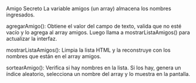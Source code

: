 Amigo Secreto
La variable amigos (un array) almacena los nombres ingresados.

agregarAmigo(): Obtiene el valor del campo de texto, valida que no esté vacío y lo agrega al array amigos. Luego llama a mostrarListaAmigos() para actualizar la interfaz.

mostrarListaAmigos(): Limpia la lista HTML y la reconstruye con los nombres que están en el array amigos.

sortearAmigo(): Verifica si hay nombres en la lista. Si los hay, genera un índice aleatorio, selecciona un nombre del array y lo muestra en la pantalla.

